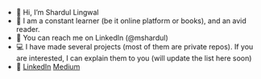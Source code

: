 - :wave: Hi, I’m Shardul Lingwal
- :open_book: I am a constant learner (be it online platform or books), and an avid reader.
- :handshake: You can reach me on LinkedIn (@mshardul)
- :computer: I have made several projects (most of them are private repos). If you are interested, I can explain them to you (will update the list here soon)
- :link: [LinkedIn](https://www.linkedin.com/in/mshardul/) [Medium](https://medium.com/@shardul9)

<!---
Mshardul/Mshardul is a ✨ special ✨ repository because its `README.md` (this file) appears on your GitHub profile.
You can click the Preview link to take a look at your changes.
--->
